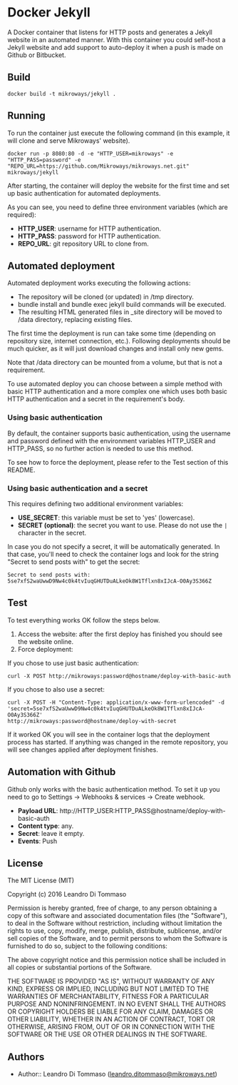 # Docker Jekyll

A Docker container that listens for HTTP posts and generates a Jekyll website
in an automated manner. With this container you could self-host a Jekyll website
and add support to auto-deploy it when a push is made on Github or Bitbucket.

## Build

```
docker build -t mikroways/jekyll .
```

## Running

To run the container just execute the following command (in this example, it
will clone and serve Mikroways' website).

```
docker run -p 8080:80 -d -e "HTTP_USER=mikroways" -e "HTTP_PASS=password" -e
"REPO_URL=https://github.com/Mikroways/mikroways.net.git" mikroways/jekyll
```

After starting, the container will deploy the website for the first time and set
up basic authentication for automated deployments.

As you can see, you need to define three environment variables (which are
required):

* **HTTP_USER**: username for HTTP authentication.
* **HTTP_PASS**: password for HTTP authentication.
* **REPO_URL**: git repository URL to clone from.

## Automated deployment

Automated deployment works executing the following actions:

* The repository will be cloned (or updated) in /tmp directory.
* bundle install and bundle exec jekyll build commands will be executed.
* The resulting HTML generated files in _site directory will be moved to /data
  directory, replacing existing files.

The first time the deployment is run can take some time (depending on repository
size, internet connection, etc.). Following deployments should be much quicker,
as it will just download changes and install only new gems.

Note that /data directory can be mounted from a volume, but that is not a
requirement.

To use automated deploy you can choose between a simple method with basic HTTP
authentication and a more complex one which uses both basic HTTP authentication
and a secret in the requirement's body.

### Using basic authentication

By default, the container supports basic authentication, using the username and
password defined with the environment variables HTTP_USER and HTTP_PASS, so no
further action is needed to use this method.

To see how to force the deployment, please refer to the Test section of this
README.

### Using basic authentication and a secret

This requires defining two additional environment variables:

* **USE_SECRET**: this variable must be set to 'yes' (lowercase).
* **SECRET (optional)**: the secret you want to use. Please do not use the `|`
  character in the secret.

In case you do not specify a secret, it will be automatically generated. In that
case, you'll need to check the container logs and look for the string "Secret to
send posts with" to get the secret:

```
Secret to send posts with:
5se7xfS2waUwwD9Nw4c0k4tvIuqGHUTDuALkeOk8W1Tflxn8xIJcA-O0Ay3S366Z
```

## Test

To test everything works OK follow the steps below.

1. Access the website: after the first deploy has finished you should see the
  website online.
2. Force deployment:

If you chose to use just basic authentication:

```
curl -X POST http://mikroways:password@hostname/deploy-with-basic-auth
```

If you chose to also use a secret:

```
curl -X POST -H "Content-Type: application/x-www-form-urlencoded" -d
'secret=5se7xfS2waUwwD9Nw4c0k4tvIuqGHUTDuALkeOk8W1Tflxn8xIJcA-O0Ay3S366Z'
http://mikroways:password@hostname/deploy-with-secret
```

If it worked OK you will see in the container logs that the deployment process
has started. If anything was changed in the remote repository, you will see
changes applied after deployment finishes.

## Automation with Github

Github only works with the basic authentication method. To set it up you need to
go to Settings -> Webhooks & services -> Create webhook.

* **Payload URL**: http://HTTP_USER:HTTP_PASS@hostname/deploy-with-basic-auth
* **Content type**: any.
* **Secret**: leave it empty.
* **Events**: Push

## License

The MIT License (MIT)

Copyright (c) 2016 Leandro Di Tommaso

Permission is hereby granted, free of charge, to any person obtaining a copy
of this software and associated documentation files (the "Software"), to deal
in the Software without restriction, including without limitation the rights
to use, copy, modify, merge, publish, distribute, sublicense, and/or sell
copies of the Software, and to permit persons to whom the Software is
furnished to do so, subject to the following conditions:

The above copyright notice and this permission notice shall be included in
all copies or substantial portions of the Software.

THE SOFTWARE IS PROVIDED "AS IS", WITHOUT WARRANTY OF ANY KIND, EXPRESS OR
IMPLIED, INCLUDING BUT NOT LIMITED TO THE WARRANTIES OF MERCHANTABILITY,
FITNESS FOR A PARTICULAR PURPOSE AND NONINFRINGEMENT. IN NO EVENT SHALL THE
AUTHORS OR COPYRIGHT HOLDERS BE LIABLE FOR ANY CLAIM, DAMAGES OR OTHER
LIABILITY, WHETHER IN AN ACTION OF CONTRACT, TORT OR OTHERWISE, ARISING FROM,
OUT OF OR IN CONNECTION WITH THE SOFTWARE OR THE USE OR OTHER DEALINGS IN
THE SOFTWARE.

## Authors

* Author:: Leandro Di Tommaso (<leandro.ditommaso@mikroways.net>)
